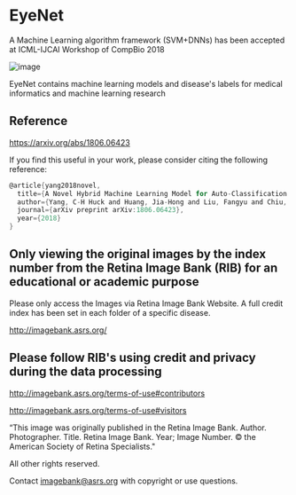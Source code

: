 # EyeNet

A Machine Learning algorithm framework (SVM+DNNs) has been accepted at ICML-IJCAI Workshop of CompBio 2018 

![image](https://github.com/huckiyang/EyeNet/blob/master/GUI_demo.png)

EyeNet contains machine learning models and disease's labels for medical informatics and machine learning research

## Reference

https://arxiv.org/abs/1806.06423 

If you find this useful in your work, please consider citing the following reference:
```c
@article{yang2018novel,
  title={A Novel Hybrid Machine Learning Model for Auto-Classification of Retinal Diseases},
  author={Yang, C-H Huck and Huang, Jia-Hong and Liu, Fangyu and Chiu, Fang-Yi and Gao, Mengya and Lyu, Weifeng and Tegner, Jesper and others},
  journal={arXiv preprint arXiv:1806.06423},
  year={2018}
}
```



## Only viewing the original images by the index number from the Retina Image Bank (RIB) for an educational or academic purpose

Please only access the Images via Retina Image Bank Website. A full credit index has been set in each folder of a specific disease. 

http://imagebank.asrs.org/

## Please follow RIB's using credit and privacy during the data processing

http://imagebank.asrs.org/terms-of-use#contributors

http://imagebank.asrs.org/terms-of-use#visitors

“This image was originally published in the Retina Image Bank. Author. Photographer. Title. Retina Image Bank. Year; Image Number. 
© the American Society of Retina Specialists."

All other rights reserved.

Contact imagebank@asrs.org with copyright or use questions. 
